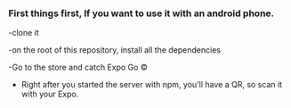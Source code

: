 ### First things first, If you want to use it with an android phone.
-clone it


-on the root of this repository, install all the dependencies 



-Go to the store and catch Expo Go ©
- Right after you started the server with npm, you'll have a QR, so scan it with your Expo.

